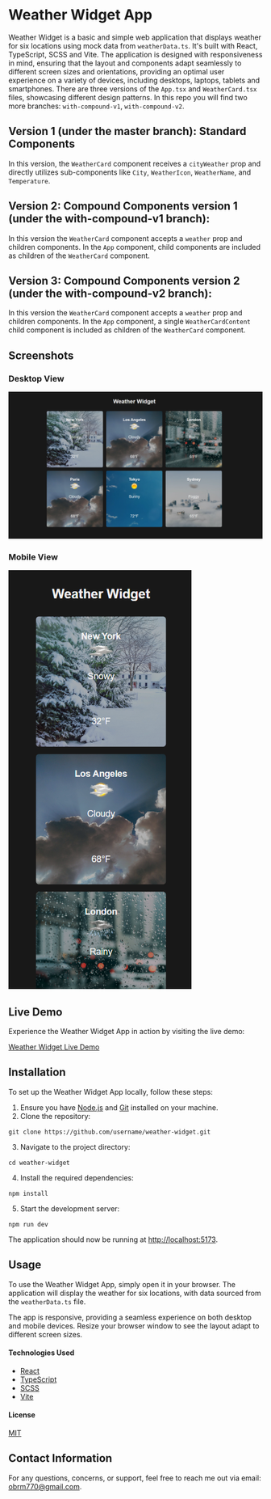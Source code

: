 # Weather Widget App

Weather Widget is a basic and simple web application that displays weather for six locations using mock data from `weatherData.ts`. It's built with React, TypeScript, SCSS and Vite. The application is designed with responsiveness in mind, ensuring that the layout and components adapt seamlessly to different screen sizes and orientations, providing an optimal user experience on a variety of devices, including desktops, laptops, tablets and smartphones. There are three versions of the `App.tsx` and `WeatherCard.tsx` files, showcasing different design patterns. In this repo you will find two more branches: `with-compound-v1`, `with-compound-v2`.

## Version 1 (under the master branch): Standard Components

In this version, the `WeatherCard` component receives a `cityWeather` prop and directly utilizes sub-components like `City`, `WeatherIcon`, `WeatherName`, and `Temperature`.

## Version 2: Compound Components version 1 (under the with-compound-v1 branch):

In this version the `WeatherCard` component accepts a `weather` prop and children components. In the `App` component, child components are included as children of the `WeatherCard` component.

## Version 3: Compound Components version 2 (under the with-compound-v2 branch):

In this version the `WeatherCard` component accepts a `weather` prop and children components. In the `App` component, a single `WeatherCardContent` child component is included as children of the `WeatherCard` component.

## Screenshots
### Desktop View
![Weather Widget App - Desktop View](./src/assets/screenshots/desktop.png)

### Mobile View
![Weather Widget App - Mobile View](./src/assets/screenshots/mobile.png)

## Live Demo
Experience the Weather Widget App in action by visiting the live demo:

[Weather Widget Live Demo](https://obrm-weather-widget.netlify.app)

## Installation

To set up the Weather Widget App locally, follow these steps:

1. Ensure you have [Node.js](https://nodejs.org/en) and [Git](https://git-scm.com/) installed on your machine.
2. Clone the repository:

```
git clone https://github.com/username/weather-widget.git
```

3. Navigate to the project directory:

```
cd weather-widget
```

4. Install the required dependencies:
```
npm install
```

5. Start the development server:
```
npm run dev
```

The application should now be running at [http://localhost:5173](http://localhost:5173).

## Usage

To use the Weather Widget App, simply open it in your browser. The application will display the weather for six locations, with data sourced from the `weatherData.ts` file.

The app is responsive, providing a seamless experience on both desktop and mobile devices. Resize your browser window to see the layout adapt to different screen sizes.

#### Technologies Used

* [React](https://reactjs.org/)
* [TypeScript](https://www.typescriptlang.org/)
* [SCSS](https://sass-lang.com/)
* [Vite](https://vitejs.dev/)

#### License

[MIT](https://choosealicense.com/licenses/mit/)

## Contact Information
For any questions, concerns, or support, feel free to reach me out via email: [obrm770@gmail.com](mailto:obrm770@gmail.com).